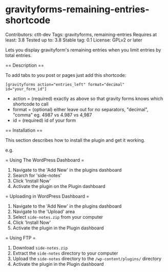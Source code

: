 gravityforms-remaining-entries-shortcode
========================================
Contributors: ctlt-dev
Tags: gravityforms, remaining-entries
Requires at least: 3.8
Tested up to: 3.8
Stable tag: 0.1
License: GPLv2 or later

Lets you display gravityform's remaining entries when you limit entries by total entries.

== Description ==

To add tabs to you post or pages just add this shortcode:

`[gravityforms action="entries_left" format="decimal" id="your_form_id"]`

* action = (required) exactly as above so that gravity forms knows which shortcode to call
* format = (optional) either leave out for no separators, "decimal", "comma" eg. 4987 vs 4.987 vs 4,987
* id = (required) id of your form

== Installation ==

This section describes how to install the plugin and get it working.

e.g.

= Using The WordPress Dashboard =

1. Navigate to the 'Add New' in the plugins dashboard
2. Search for 'side-notes'
3. Click 'Install Now'
4. Activate the plugin on the Plugin dashboard

= Uploading in WordPress Dashboard =

1. Navigate to the 'Add New' in the plugins dashboard
2. Navigate to the 'Upload' area
3. Select `side-notes.zip` from your computer
4. Click 'Install Now'
5. Activate the plugin in the Plugin dashboard

= Using FTP =

1. Download `side-notes.zip`
2. Extract the `side-notes` directory to your computer
3. Upload the `side-notes` directory to the `/wp-content/plugins/` directory
4. Activate the plugin in the Plugin dashboard
